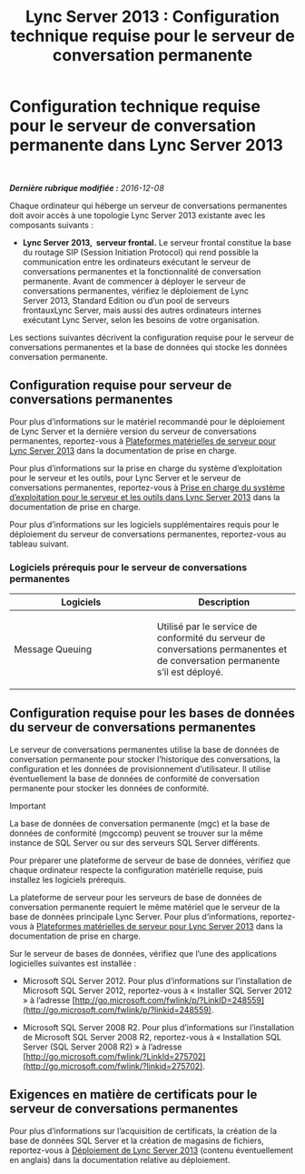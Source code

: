 ﻿---
title: 'Lync Server 2013 : Configuration technique requise pour le serveur de conversation permanente'
TOCTitle: Configuration technique requise pour le serveur de conversation permanente
ms:assetid: 692b7d99-1bc9-4c99-a050-2bc2be8688b2
ms:mtpsurl: https://technet.microsoft.com/fr-fr/library/Gg398495(v=OCS.15)
ms:contentKeyID: 49297487
ms.date: 07/20/2017
mtps_version: v=OCS.15
ms.translationtype: HT
---

# Configuration technique requise pour le serveur de conversation permanente dans Lync Server 2013

 

_**Dernière rubrique modifiée :** 2016-12-08_

Chaque ordinateur qui héberge un serveur de conversations permanentes doit avoir accès à une topologie Lync Server 2013 existante avec les composants suivants :

  - **Lync Server 2013,  serveur frontal.** Le serveur frontal constitue la base du routage SIP (Session Initiation Protocol) qui rend possible la communication entre les ordinateurs exécutant le serveur de conversations permanentes et la fonctionnalité de conversation permanente. Avant de commencer à déployer le serveur de conversations permanentes, vérifiez le déploiement de Lync Server 2013, Standard Edition ou d’un pool de serveurs frontauxLync Server, mais aussi des autres ordinateurs internes exécutant Lync Server, selon les besoins de votre organisation.

Les sections suivantes décrivent la configuration requise pour le serveur de conversations permanentes et la base de données qui stocke les données conversation permanente.

## Configuration requise pour serveur de conversations permanentes

Pour plus d’informations sur le matériel recommandé pour le déploiement de Lync Server et la dernière version du serveur de conversations permanentes, reportez-vous à [Plateformes matérielles de serveur pour Lync Server 2013](lync-server-2013-server-hardware-platforms.md) dans la documentation de prise en charge.

Pour plus d’informations sur la prise en charge du système d’exploitation pour le serveur et les outils, pour Lync Server et le serveur de conversations permanentes, reportez-vous à [Prise en charge du système d’exploitation pour le serveur et les outils dans Lync Server 2013](lync-server-2013-server-and-tools-operating-system-support.md) dans la documentation de prise en charge.

Pour plus d’informations sur les logiciels supplémentaires requis pour le déploiement du serveur de conversations permanentes, reportez-vous au tableau suivant.

### Logiciels prérequis pour le serveur de conversations permanentes

<table>
<colgroup>
<col style="width: 50%" />
<col style="width: 50%" />
</colgroup>
<thead>
<tr class="header">
<th>Logiciels</th>
<th>Description</th>
</tr>
</thead>
<tbody>
<tr class="odd">
<td><p>Message Queuing</p></td>
<td><p>Utilisé par le service de conformité du serveur de conversations permanentes et de conversation permanente s’il est déployé.</p></td>
</tr>
</tbody>
</table>


## Configuration requise pour les bases de données du serveur de conversations permanentes

Le serveur de conversations permanentes utilise la base de données de conversation permanente pour stocker l’historique des conversations, la configuration et les données de provisionnement d’utilisateur. Il utilise éventuellement la base de données de conformité de conversation permanente pour stocker les données de conformité.

> [!IMPORTANT]  
> La base de données de conversation permanente (mgc) et la base de données de conformité (mgccomp) peuvent se trouver sur la même instance de SQL Server ou sur des serveurs SQL Server différents.

Pour préparer une plateforme de serveur de base de données, vérifiez que chaque ordinateur respecte la configuration matérielle requise, puis installez les logiciels prérequis.

La plateforme de serveur pour les serveurs de base de données de conversation permanente requiert le même matériel que le serveur de la base de données principale Lync Server. Pour plus d’informations, reportez-vous à [Plateformes matérielles de serveur pour Lync Server 2013](lync-server-2013-server-hardware-platforms.md) dans la documentation de prise en charge.

Sur le serveur de bases de données, vérifiez que l’une des applications logicielles suivantes est installée :

  - Microsoft SQL Server 2012. Pour plus d’informations sur l’installation de Microsoft SQL Server 2012, reportez-vous à « Installer SQL Server 2012 » à l’adresse [http://go.microsoft.com/fwlink/p/?LinkID=248559](http://go.microsoft.com/fwlink/p/?linkid=248559).

  - Microsoft SQL Server 2008 R2. Pour plus d’informations sur l’installation de Microsoft SQL Server 2008 R2, reportez-vous à « Installation SQL Server (SQL Server 2008 R2) » à l’adresse [http://go.microsoft.com/fwlink/?LinkId=275702](http://go.microsoft.com/fwlink/?linkid=275702).

## Exigences en matière de certificats pour le serveur de conversations permanentes

Pour plus d’informations sur l’acquisition de certificats, la création de la base de données SQL Server et la création de magasins de fichiers, reportez-vous à [Déploiement de Lync Server 2013](lync-server-2013-deploying-lync-server.md) (contenu éventuellement en anglais) dans la documentation relative au déploiement.

